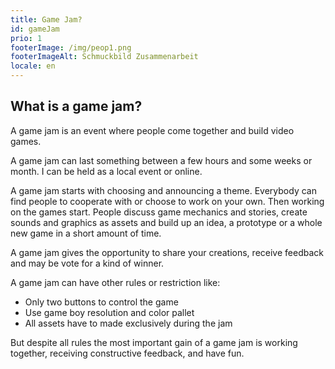 ```yaml
---
title: Game Jam?
id: gameJam
prio: 1
footerImage: /img/peop1.png
footerImageAlt: Schmuckbild Zusammenarbeit
locale: en
---
```


## What is a game jam?

A game jam is an event where people come together and build video games. 

A game jam can last something between a few hours and some weeks or month. I can be held as a local event or online.

A game jam starts with choosing and announcing a theme. Everybody can find people to cooperate with or choose to work on your own. 
Then working on the games start. People discuss game mechanics and stories, create sounds and graphics as assets and build up an idea, a prototype or a whole new game in a short amount of time. 

A game jam gives the opportunity to share your creations, receive feedback and may be vote for a kind of winner.

A game jam can have other rules or restriction like:
 * Only two buttons to control the game
 * Use game boy resolution and color pallet
 * All assets have to made exclusively during the jam 
 
But despite all rules the most important gain of a game jam is working together, receiving constructive feedback, and have fun. 


